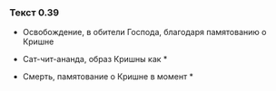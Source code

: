 ### Текст 0.39

- Освобождение, в обители Господа, благодаря памятованию о Кришне

- Сат-чит-ананда, образ Кришны как *

- Смерть, памятование о Кришне в момент *
	
